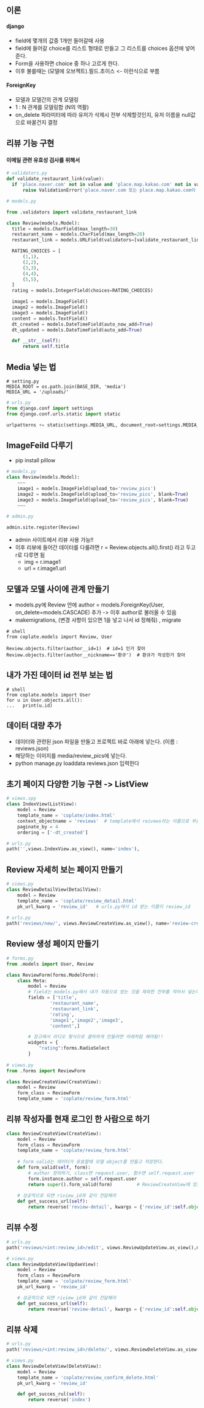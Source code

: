 ## 이론
#### django
* field에 몇개의 값중 1개만 들어갈때 사용
* field에 들어갈 choice를 리스트 형태로 만들고 그 리스트를 choices 옵션에 넣어준다.
* Form을 사용하면 choice 중 하나 고르게 한다.
* 이후 불를때는 (모델에 오브젝트).필드.초이스  <- 이런식으로 부름

#### ForeignKey
* 모델과 모델간의 관계 모델링
* 1 : N 관계를 모델링함 (N의 역활)
* on_delete 파라미터에 따라 유저가 삭제시 전부 삭제할것인지, 유저 이름을 null값으로 바꿀건지 결정


## 리뷰 기능 구현
#### 이메일 관련 유효성 검사를 위해서
```python
# validators.py 
def validate_restaurant_link(value):
  if 'place.naver.com' not in value and 'place.map.kakao.com' not in value:
      raise ValidationError('place.naver.com 또는 place.map.kakao.com이 들어가야 합니다.')
```

```python
# models.py

from .validators import validate_restaurant_link

class Review(models.Model):
  title = models.CharField(max_length=30)
  restaurant_name = models.CharField(max_length=20)
  restaurant_link = models.URLField(validators=[validate_restaurant_link])

  RATING_CHOICES = [
      (1,1),
      (2,2),
      (3,3),
      (4,4),
      (5,5),
  ]
  rating = models.IntegerField(choices=RATING_CHOICES)

  image1 = models.ImageField()
  image2 = models.ImageField()
  image3 = models.ImageField()
  content = models.TextField()
  dt_created = models.DateTimeField(auto_now_add=True)
  dt_updated = models.DateTimeField(auto_add=True)

  def __str__(self):
      return self.title
```

## Media 넣는 법
```
# setting.py
MEDIA_ROOT = os.path.join(BASE_DIR, 'media')
MEDIA_URL = '/uploads/'
```
```python
# urls.py
from django.conf import settings
from django.conf.urls.static import static

urlpatterns += static(settings.MEDIA_URL, document_root=settings.MEDIA_URL)
```

## ImageFeild 다루기
* pip install pillow
```python
# models.py
class Review(models.Model):
    ~~~
    image1 = models.ImageField(upload_to='review_pics')
    image2 = models.ImageField(upload_to='review_pics', blank=True)
    image3 = models.ImageField(upload_to='review_pics', blank=True)
    ~~~
```
```python
# admin.py

admin.site.register(Review)
```
* admin 사이트에서 리뷰 사용 가능!!
* 이후 리뷰에 들어간 데이터를 다룰려면 r = Review.objects.all().first() 라고 두고 r로 다루면 됨
    * img = r.image1
    * url = r.image1.url


## 모델과 모델 사이에 관계 만들기
* models.py에 Review 안에 author = models.ForeignKey(User, on_delete=models.CASCADE) 추가 -> 이후 author로 불러올 수 있음
* makemigrations, (변경 사항이 있으면 1을 넣고 나서 id 정해줘) , migrate
```
# shell
from coplate.models import Review, User

Review.objects.filter(author__id=1)  # id=1 인거 찾아
Review.objects.filter(author__nickname=='환규')  # 환규가 작성한거 찾아
```



## 내가 가진 데이터 id 전부 보는 법
```
# shell
from coplate.models import User
for u in User.objects.all():
...   print(u.id)
```


## 데이터 대량 추가
* 데이터와 관련된 json 파일을 만들고 프로젝트 바로 아래에 넣는다. (이름 : reviews.json)
* 해당하는 이미지를 media/review_pics에 넣는다.
* python manage.py loaddata reviews.json 입력한다


## 초기 페이지 다양한 기능 구현 -> ListView
```python
# views.spy
class IndexView(ListView):
    model = Review
    template_name = 'coplate/index.html'
    context_objectname = 'reviews'  # template에서 reivews라는 이름으로 부름
    paginate_by = 4
    ordering = ['-dt_created']

# urls.py
path('',views.IndexView.as_view(), name='index'),

```

## Review 자세히 보는 페이지 만들기
```python
# views.py
class ReviewDetailView(DetailView):
    model = Review
    template_name = 'coplate/review_detail.html'
    pk_url_kwarg = 'review_id'   # urls.py에서 id 받는 이름이 review_id
    
# urls.py    
path('reviews/new/', views.ReviewCreateView.as_view(), name='review-create')    
```

## Review 생성 페이지 만들기
```python
# forms.py
from .models import User, Review

class ReviewForm(forms.ModelForm):
    class Meta:
        model = Review
        # field는 models.py에서 내가 자동으로 받는 것을 제외한 전부를 적어서 넣는다.
        fields = ['title', 
                'restaurant_name',
                'restaurant_link',
                'rating',
                'image1','image2','image3',
                'content',]

        # 장고에서 라디오 형식으로 클릭하게 만들려면 아래처럼 해야됨!!
        widgets = {
            "rating":forms.RadioSelect
        }
        
# views.py
from .forms import ReviewForm

class ReviewCreateView(CreateView):
    model = Review
    form_class = ReviewForm
    template_name = 'coplate/review_form.html'
```


## 리뷰 작성자를 현재 로그인 한 사람으로 하기
```python
class ReviewCreateView(CreateView):
    model = Review
    form_class = ReviewForm
    template_name = 'coplate/review_form.html'
    
    # form valid는 데이터가 유효할때 모델 object를 만들고 저장한다.
    def form_valid(self, form):
        # author 정의하기, class면 request.user, 함수면 self.request.user
        form.instance.author = self.request.user
        return super().form_valid(form)         # ReviewCreateView에 있는 form_valid 사용해라
    
    # 성공적으로 되면 riview_id와 같이 전달해라
    def get_success_url(self):
        return reverse('review-detail', kwargs = {'review_id':self.object.id})
```

## 리뷰 수정
```python
# urls.py
path('reviews/<int:review_id>/edit', views.ReviewUpdateView.as_view(),name='review-update')

# views.py
class ReviewUpdateView(UpdaeView):
    model = Review
    form_class = ReviewForm
    template_name = 'colpate/review_form.html'
    pk_url_kwarg = 'review_id'

    # 성공적으로 되면 riview_id와 같이 전달해라
    def get_success_url(self):
        return reverse('review-detail', kwargs = {'review_id':self.object.id})

```

## 리뷰 삭제
```python
# urls.py
path('reviews/<int:review_id>/delete/', views.ReviewDeleteView.as_view(),name='review-delete'),

# views.py
class ReviewDeleteView(DeleteView):
    model = Review
    template_name = 'coplate/review_confirm_delete.html'
    pk_url_kwarg = 'review_id'

    def get_succes_rul(self):
        return reverse('index')
```
